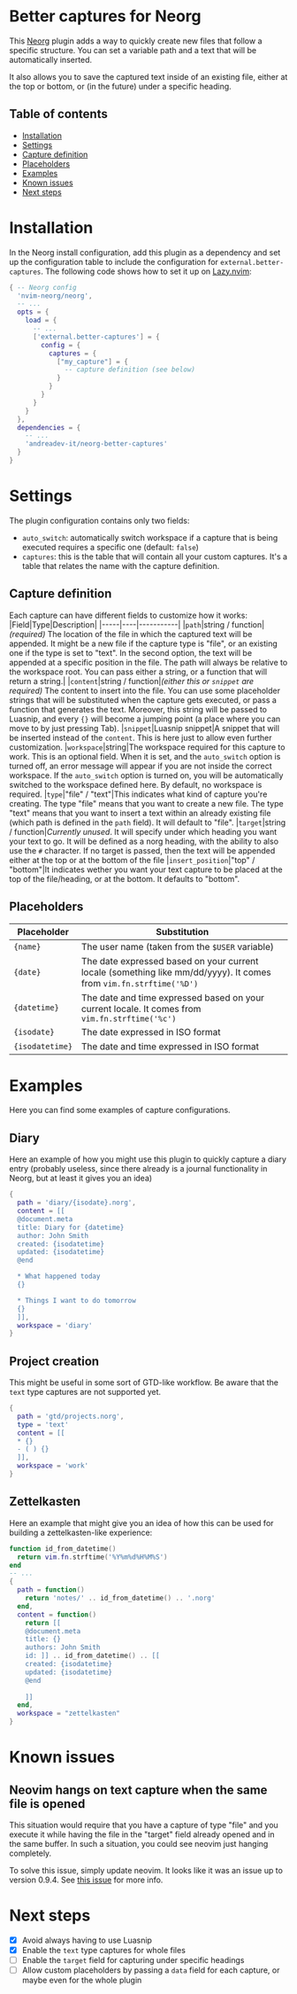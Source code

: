 # Better captures for Neorg
This [Neorg](https://github.com/nvim-neorg/neorg) plugin adds a way to quickly create new files that
follow a specific structure. You can set a variable path
and a text that will be automatically inserted.

It also allows you to save the captured text inside 
of an existing file, either at the top or bottom, or 
(in the future) under a specific heading.

## Table of contents
- [Installation](#installation)
- [Settings](#settings)
- [Capture definition](#capture-definition)
- [Placeholders](#placeholders)
- [Examples](#examples)
- [Known issues](#known-issues)
- [Next steps](#next-steps)

# Installation
In the Neorg install configuration, add this plugin as
a dependency and set up the configuration table to include
the configuration for `external.better-captures`. The following
code shows how to set it up on [Lazy.nvim](https://github.com/folke/lazy.nvim):

``` lua
{ -- Neorg config
  'nvim-neorg/neorg',
  -- ...
  opts = {
    load = {
      -- ...
      ['external.better-captures'] = {
        config = {
          captures = {
            ["my_capture"] = {
              -- capture definition (see below)
            }
          }
        }
      }
    }
  },
  dependencies = {
    -- ...
    'andreadev-it/neorg-better-captures'
  }
}
```

# Settings
The plugin configuration contains only two fields:
- `auto_switch`: automatically switch workspace if a capture
  that is being executed requires a specific one (default: `false`)
- `captures`: this is the table that will contain all your
  custom captures. It's a table that relates the name with the
  capture definition.

## Capture definition
Each capture can have different fields to customize how
it works:
|Field|Type|Description|
|-----|----|-----------|
|`path`|string / function|*(required)* The location of the file in which the captured text will be appended. It might be a new file if the capture type is "file", or an existing one if the type is set to "text". In the second option, the text will be appended at a specific position in the file. The path will always be relative to the workspace root. You can pass either a string, or a function that will return a string.|
|`content`|string / function|*(either this or `snippet` are required)* The content to insert into the file. You can use some placeholder strings that will be substituted when the capture gets executed, or pass a function that generates the text. Moreover, this string will be passed to Luasnip, and every `{}` will become a jumping point (a place where you can move to by just pressing Tab).
|`snippet`|Luasnip snippet|A snippet that will be inserted instead of the `content`. This is here just to allow even further customization.
|`workspace`|string|The workspace required for this capture to work. This is an optional field. When it is set, and the `auto_switch` option is turned off, an error message will appear if you are not inside the correct workspace. If the `auto_switch` option is turned on, you will be automatically switched to the workspace defined here. By default, no workspace is required.
|`type`|"file" / "text"|This indicates what kind of capture you're creating. The type "file" means that you want to create a new file. The type "text" means that you want to insert a text within an already existing file (which path is defined in the `path` field). It will default to "file".
|`target`|string / function|*Currently unused*. It will specify under which heading you want your text to go. It will be defined as a norg heading, with the ability to also use the `#` character. If no target is passed, then the text will be appended either at the top or at the bottom of the file
|`insert_position`|"top" / "bottom"|It indicates wether you want your text capture to be placed at the top of the file/heading, or at the bottom. It defaults to "bottom".

## Placeholders
|Placeholder|Substitution|
|-----------|------------|
|`{name}`|The user name (taken from the `$USER` variable)|
|`{date}`|The date expressed based on your current locale (something like mm/dd/yyyy). It comes from `vim.fn.strftime('%D')`|
|`{datetime}`|The date and time expressed based on your current locale. It comes from `vim.fn.strftime('%c')`|
|`{isodate}`|The date expressed in ISO format|
|`{isodatetime}`|The date and time expressed in ISO format|
# Examples
Here you can find some examples of capture configurations.

## Diary
Here an example of how you might use this plugin to quickly capture
a diary entry (probably useless, since there already is a journal
functionality in Neorg, but at least it gives you an idea)

```lua
{
  path = 'diary/{isodate}.norg',
  content = [[
  @document.meta
  title: Diary for {datetime}
  author: John Smith
  created: {isodatetime}
  updated: {isodatetime}
  @end

  * What happened today
  {}

  * Things I want to do tomorrow
  {}
  ]],
  workspace = 'diary'
}
```

## Project creation
This might be useful in some sort of GTD-like workflow.
Be aware that the `text` type captures are not supported yet.

```lua
{
  path = 'gtd/projects.norg',
  type = 'text'
  content = [[
  * {}
  - ( ) {}
  ]],
  workspace = 'work'
}
```

## Zettelkasten
Here an example that might give you an idea of how this can be used
for building a zettelkasten-like experience:
```lua
function id_from_datetime()
  return vim.fn.strftime('%Y%m%d%H%M%S')
end
-- ...
{
  path = function()
    return 'notes/' .. id_from_datetime() .. '.norg'
  end,
  content = function()
    return [[
    @document.meta
    title: {}
    authors: John Smith
    id: ]] .. id_from_datetime() .. [[
    created: {isodatetime}
    updated: {isodatetime}
    @end
    
    ]]
  end,
  workspace = "zettelkasten"
}
```

# Known issues
## Neovim hangs on text capture when the same file is opened
This situation would require that you have a capture of type "file"
and you execute it while having the file in the "target" field already
opened and in the same buffer. In such a situation, you could see neovim
just hanging completely.

To solve this issue, simply update neovim. It looks like it was an
issue up to version 0.9.4. See [this issue](https://github.com/nvim-neorg/neorg/issues/1258)
for more info.

# Next steps
- [x] Avoid always having to use Luasnip
- [x] Enable the `text` type captures for whole files
- [ ] Enable the `target` field for capturing under specific headings
- [ ] Allow custom placeholders by passing a `data` field for each capture, or maybe even for the whole plugin
